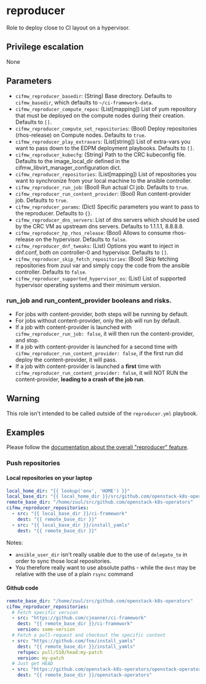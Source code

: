 # reproducer
Role to deploy close to CI layout on a hypervisor.

## Privilege escalation
None

## Parameters

* `cifmw_reproducer_basedir`: (String) Base directory. Defaults to `cifmw_basedir`, which defaults to `~/ci-framework-data`.
* `cifmw_reproducer_compute_repos`: (List[mapping]) List of yum repository that must be deployed on the compute nodes during their creation. Defaults to `[]`.
* `cifmw_reproducer_compute_set_repositories`: (Bool) Deploy repositories (rhos-release) on Compute nodes. Defaults to `true`.
* `cifmw_reproducer_play_extravars`: (List[string]) List of extra-vars you want to pass down to the EDPM deployment playbooks. Defaults to `[]`.
* `cifmw_reproducer_kubecfg`: (String) Path to the CRC kubeconfig file. Defaults to the image_local_dir defined in the cifmw_libvirt_manager_configuration dict.
* `cifmw_reproducer_repositories`: (List[mapping]) List of repositories you want to synchronize from your local machine to the ansible controller.
* `cifmw_reproducer_run_job`: (Bool) Run actual CI job. Defaults to `true`.
* `cifmw_reproducer_run_content_provider`: (Bool) Run content-provider job. Defaults to `true`.
* `cifmw_reproducer_params`: (Dict) Specific parameters you want to pass to the reproducer. Defaults to `{}`.
* `cifmw_reproducer_dns_servers`: List of dns servers which should be used by the CRC VM as upstream dns servers. Defaults to 1.1.1.1, 8.8.8.8.
* `cifmw_reproducer_hp_rhos_release`: (Bool) Allows to consume rhos-release on the hypervisor. Defaults to `false`.
* `cifmw_reproducer_dnf_tweaks`: (List) Options you want to inject in dnf.conf, both on controller-0 and hypervisor. Defaults to `[]`.
* `cifmw_reproducer_skip_fetch_repositories`: (Bool) Skip fetching repositories from zuul var and simply copy the code from the ansible controller. Defaults to `false`.
* `cifmw_reproducer_supported_hypervisor_os`: (List) List of supported hypervisor operating systems and their minimum version.

### run_job and run_content_provider booleans and risks.

- For jobs with content-provider, both steps will be running by default.
- For jobs without content-provider, only the job will run by default.
- If a job with content-provider is launched with `cifmw_reproducer_run_job: false`, it will
  then run the content-provider, and stop.
- If a job with content-provider is launched for a second time with `cifmw_reproducer_run_content_provider: false`,
  if the first run did deploy the content-provider, it will pass.
- If a job with content-provider is launched a **first** time with `cifmw_reproducer_run_content_provider: false`,
  it will NOT RUN the content-provider, **leading to a crash of the job run**.


## Warning
This role isn't intended to be called outside of the `reproducer.yml` playbook.

## Examples
Please follow the [documentation about the overall "reproducer" feature](https://ci-framework.readthedocs.io/en/latest/roles/reproducer.html).

### Push repositories
#### Local repositories on your laptop
```YAML
local_home_dir: "{{ lookup('env', 'HOME') }}"
local_base_dir: "{{ local_home_dir }}/src/github.com/openstack-k8s-operators"
remote_base_dir: "/home/zuul/src/github.com/openstack-k8s-operators"
cifmw_reproducer_repositories:
  - src: "{{ local_base_dir }}/ci-framework"
    dest: "{{ remote_base_dir }}"
  - src: "{{ local_base_dir }}/install_yamls"
    dest: "{{ remote_base_dir }}"
```
Notes:
* `ansible_user_dir` isn't really usable due to the use of `delegate_to` in order to sync those local repositories.
* You therefore really want to use absolute paths - while the `dest` may be relative with the use of a plain `rsync` command

#### Github code
```YAML
remote_base_dir: "/home/zuul/src/github.com/openstack-k8s-operators"
cifmw_reproducer_repositories:
  # Fetch specific version
  - src: "https://github.com/cjeanner/ci-framework"
    dest: "{{ remote_base_dir }}/ci-framework"
    version: some-version
  # Fetch a pull-request and checkout the specific content
  - src: "https://github.com/foo/install_yamls"
    dest: "{{ remote_base_dir }}/install_yamls"
    refspec: pull/510/head:my-patch
    version: my-patch
  # Just get HEAD
  - src: "https://github.com/openstack-k8s-operators/openstack-operators"
    dest: "{{ remote_base_dir }}/openstack-operators"
```
